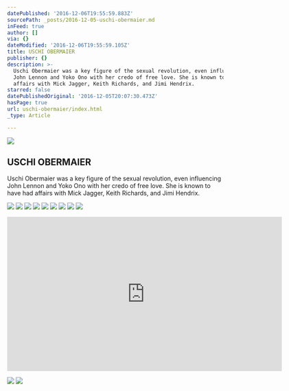```yaml
---
datePublished: '2016-12-06T19:55:59.883Z'
sourcePath: _posts/2016-12-05-uschi-obermaier.md
inFeed: true
author: []
via: {}
dateModified: '2016-12-06T19:55:59.105Z'
title: USCHI OBERMAIER
publisher: {}
description: >-
  Uschi Obermaier was a key figure of the sexual revolution, even influencing
  John Lennon and Yoko Ono with her credo of free love. She is known to have had
  affairs with Mick Jagger, Keith Richards, and Jimi Hendrix.
starred: false
datePublishedOriginal: '2016-12-05T20:07:30.473Z'
hasPage: true
url: uschi-obermaier/index.html
_type: Article

---
```

<article style=""><img src="https://imgflo.herokuapp.com/graph/2b2431f8e7ba7b0/a1dc77bb7dc175427cfef28632cefab4/noop.jpg?input=http%3A%2F%2Fwww.formidablemag.com%2Fwp-content%2Fuploads%2F2014%2F11%2F52_1_uschi-obermeier-teen.jpg" /><h1>USCHI OBERMAIER</h1><p>Uschi Obermaier was a key figure of the sexual revolution, even influencing John Lennon and Yoko Ono with her credo of free love. She is known to have had affairs with Mick Jagger, Keith Richards, and Jimi Hendrix.</p></article>

![](https://the-grid-user-content.s3-us-west-2.amazonaws.com/484000b3-7775-44d3-8ba9-b5a3e873e575.jpg)
![](https://the-grid-user-content.s3-us-west-2.amazonaws.com/f7645e3d-ea3d-452c-80bc-2a9b4ea4bbed.jpg)
![](https://the-grid-user-content.s3-us-west-2.amazonaws.com/52adf295-a384-4006-9637-fb3b78b2bd95.jpg)
![](https://the-grid-user-content.s3-us-west-2.amazonaws.com/a504b94b-4ce6-42d8-85bb-13cbc2791d31.jpg)
![](https://the-grid-user-content.s3-us-west-2.amazonaws.com/d11db6e1-3e0c-4ed5-8b64-5cc5b9d999b5.jpg)
![](https://the-grid-user-content.s3-us-west-2.amazonaws.com/08f2c81e-44da-499a-bad7-cf8022acff73.jpg)
![](https://the-grid-user-content.s3-us-west-2.amazonaws.com/38fcf4f8-1abb-4bb2-a80c-73b5ef0fa144.jpg)
![](https://the-grid-user-content.s3-us-west-2.amazonaws.com/12ca4aaa-5ed1-4da4-a027-2d64f0588c13.jpg)
![](https://the-grid-user-content.s3-us-west-2.amazonaws.com/2cad00c4-f070-44e8-b330-ba9de3876c6c.jpg)

<iframe src="https://cdn.embedly.com/widgets/media.html?src=https%3A%2F%2Fwww.youtube.com%2Fembed%2F4p6p1-R1oaE%3Ffeature%3Doembed&amp;url=http%3A%2F%2Fwww.youtube.com%2Fwatch%3Fv%3D4p6p1-R1oaE&amp;image=https%3A%2F%2Fi.ytimg.com%2Fvi%2F4p6p1-R1oaE%2Fhqdefault.jpg&amp;key=b7d04c9b404c499eba89ee7072e1c4f7&amp;type=text%2Fhtml&amp;schema=youtube" width="640" height="360" scrolling="no" frameborder="0" allowfullscreen="" style=""></iframe>

![](https://the-grid-user-content.s3-us-west-2.amazonaws.com/a172d683-6717-439d-8f90-75fe1b0245a3.jpg)
![](https://the-grid-user-content.s3-us-west-2.amazonaws.com/a7bef7a8-7f71-4bf4-b286-82d4caaa1327.jpg)